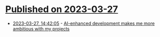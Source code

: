 # [Published on 2023-03-27](index.md)

* [2023-03-27, 14:42:05](https://lobste.rs/s/iualxr/ai_enhanced_development_makes_me_more) - [AI-enhanced development makes me more ambitious with my projects](https://simonwillison.net/2023/Mar/27/ai-enhanced-development/)
